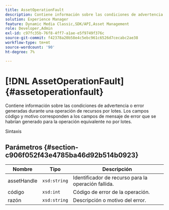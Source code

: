 ```yaml
---
title: AssetOperationFault
description: Contiene información sobre las condiciones de advertencia o error generadas durante una operación de recursos por lotes. Los campos código y motivo corresponden a los campos de mensaje de error que se habrían generado para la operación equivalente no por lotes.
solution: Experience Manager
feature: Dynamic Media Classic,SDK/API,Asset Management
role: Developer,Admin
exl-id: c97fc35b-76f8-4ff7-a1ae-e5f9749f376c
source-git-commit: f42378a20b58e4c5ebc961c6526d7cecabc2ae38
workflow-type: tm+mt
source-wordcount: '90'
ht-degree: 7%

---
```


# [!DNL AssetOperationFault]{#assetoperationfault}

Contiene información sobre las condiciones de advertencia o error generadas durante una operación de recursos por lotes. Los campos código y motivo corresponden a los campos de mensaje de error que se habrían generado para la operación equivalente no por lotes.

Sintaxis

## Parámetros {#section-c906f052f43e4785ba46d92b514b0923}

| Nombre | Tipo | Descripción |
|---|---|---|
| assetHandle | `xsd:string` | Identificador de recurso para la operación fallida. |
| código | `xsd:int` | Código de error de la operación. |
| razón | `xsd:string` | Descripción o motivo del error. |
